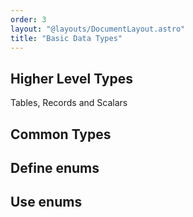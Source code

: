 ```yaml
---
order: 3
layout: "@layouts/DocumentLayout.astro"
title: "Basic Data Types"
---
```


## Higher Level Types

Tables, Records and Scalars

## Common Types

## Define enums

## Use enums